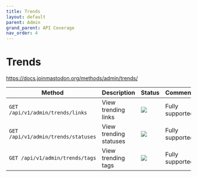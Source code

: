 ```yaml
---
title: Trends
layout: default
parent: Admin
grand_parent: API Coverage
nav_order: 4
---
```


# Trends

<a href="https://docs.joinmastodon.org/methods/admin/trends/" target="_blank">https://docs.joinmastodon.org/methods/admin/trends/</a>

| Method                              | Description            | Status                          | Comments        | 
|-------------------------------------|------------------------|---------------------------------|-----------------|
| `GET /api/v1/admin/trends/links`    | View trending links    | <img src="/assets/green16.png"> | Fully supported |
| `GET /api/v1/admin/trends/statuses` | View trending statuses | <img src="/assets/green16.png"> | Fully supported |
| `GET /api/v1/admin/trends/tags`     | View trending tags     | <img src="/assets/green16.png"> | Fully supported |
